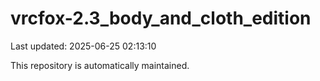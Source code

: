 # vrcfox-2.3_body_and_cloth_edition

Last updated: 2025-06-25 02:13:10

This repository is automatically maintained.
